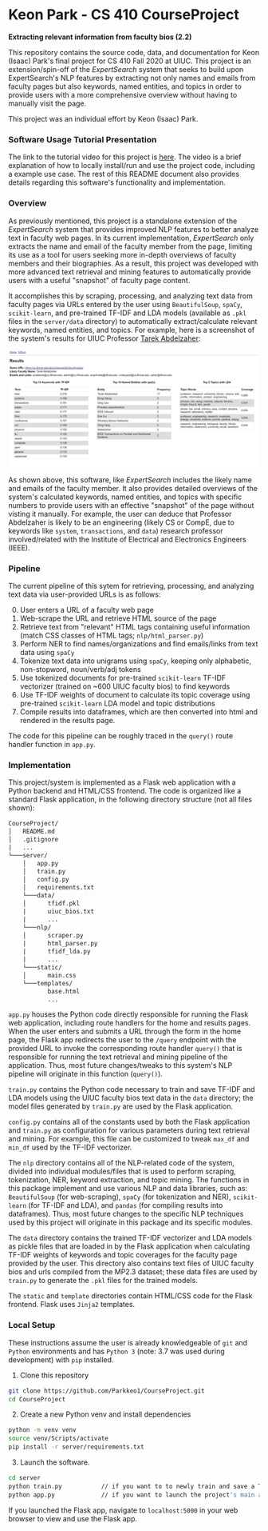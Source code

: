 # Keon Park - CS 410 CourseProject
**Extracting relevant information from faculty bios (2.2)**

This repository contains the source code, data, and documentation for Keon (Isaac) Park's final project for CS 410 Fall 2020 at UIUC. This project is an extension/spin-off of the *ExpertSearch* system that seeks to build upon ExpertSearch's NLP features by extracting not only names and emails from faculty pages but also keywords, named entities, and topics  in order to provide users with a more comprehensive overview without having to manually visit the page.

This project was an individual effort by Keon (Isaac) Park.

### Software Usage Tutorial Presentation

The link to the tutorial video for this project is [here](). The video is a brief explanation of how to locally install/run and use the project code, including a example use case. The rest of this README document also provides details regarding this software's functionality and implementation.

### Overview

As previously mentioned, this project is a standalone extension of the *ExpertSearch* system that provides improved NLP features to better analyze text in faculty web pages. In its current implementation, *ExpertSearch* only extracts the name and email of the faculty member from the page, limiting its use as a tool for users seeking more in-depth overviews of faculty members and their biographies. As a result, this project was developed with more advanced text retrieval and mining features to automatically provide users with a useful "snapshot" of faculty page content.

It accomplishes this by scraping, processing, and analyzing text data from faculty pages via URLs entered by the user using `BeautifulSoup`, `spaCy`, `scikit-learn`, and pre-trained TF-IDF and LDA models (available as `.pkl` files in the `server/data` directory) to automatically extract/calculate relevant keywords, named entities, and topics. For example, here is a screenshot of the system's results for UIUC Professor [Tarek Abdelzaher](https://cs.illinois.edu/about/people/all-faculty/zaher):

![Screenshot](https://raw.githubusercontent.com/Parkkeo1/CourseProject/main/project_example_image.PNG)

As shown above, this software, like *ExpertSearch* includes the likely name and emails of the faculty member. It also provides detailed overviews of the system's calculated keywords, named entities, and topics with specific numbers to provide users with an effective "snapshot" of the page without visting it manually. For example, the user can deduce that Professor Abdelzaher is likely to be an engineering (likely CS or CompE, due to keywords like `system`, `transactions`, and `data`) research professor involved/related with the Institute of Electrical and Electronics Engineers (IEEE).

### Pipeline

The current pipeline of this sytem for retrieving, processing, and analyzing text data via user-provided URLs is as follows:

0. User enters a URL of a faculty web page
1. Web-scrape the URL and retrieve HTML source of the page
2. Retrieve text from "relevant" HTML tags containing useful information (match CSS classes of HTML tags; `nlp/html_parser.py`)
3. Perform NER to find names/organizations and find emails/links from text data using `spaCy`
4. Tokenize text data into unigrams using `spaCy`, keeping only alphabetic, non-stopword, noun/verb/adj tokens
5. Use tokenized documents for pre-trained `scikit-learn` TF-IDF vectorizer (trained on ~600 UIUC faculty bios) to find keywords
6. Use TF-IDF weights of document to calculate its topic coverage using pre-trained `scikit-learn` LDA model and topic distributions
7. Compile results into dataframes, which are then converted into html and rendered in the results page.

The code for this pipeline can be roughly traced in the `query()` route handler function in `app.py`.

### Implementation

This project/system is implemented as a Flask web application with a Python backend and HTML/CSS frontend. The code is organized like a standard Flask application, in the following directory structure (not all files shown):

```
CourseProject/
│   README.md
│   .gitignore
|   ...
└───server/
    │   app.py
    │   train.py
    │   config.py
    │   requirements.txt
    └───data/
    │      tfidf.pkl
    |      uiuc_bios.txt
    |      ...
    └───nlp/
    │      scraper.py
    |      html_parser.py
    |      tfidf_lda.py
    |      ...
    └───static/
    │      main.css
    └───templates/
           base.html
           ...
```

`app.py` houses the Python code directly responsible for running the Flask web application, including route handlers for the home and results pages. When the user enters and submits a URL through the form in the home page, the Flask app redirects the user to the `/query` endpoint with the provided URL to invoke the corresponding route handler `query()` that is responsible for running the text retrieval and mining pipeline of the application. Thus, most future changes/tweaks to this system's NLP pipeline will originate in this function (`query()`).

`train.py` contains the Python code necessary to train and save TF-IDF and LDA models using the UIUC faculty bios text data in the `data` directory; the model files generated by `train.py` are used by the Flask application.

`config.py` contains all of the constants used by both the Flask application and `train.py` as configuration for various parameters during text retrieval and mining. For example, this file can be customized to tweak `max_df` and `min_df` used by the TF-IDF vectorizer.

The `nlp` directory contains all of the NLP-related code of the system, divided into individual modules/files that is used to perform scraping, tokenization, NER, keyword extraction, and topic mining. The functions in this package implement and use various NLP and data libraries, such as: `BeautifulSoup` (for web-scraping), `spaCy` (for tokenization and NER), `scikit-learn` (for TF-IDF and LDA), and `pandas` (for compiling results into dataframes). Thus, most future changes to the specific NLP techniques used by this project will originate in this package and its specific modules.

The `data` directory contains the trained TF-IDF vectorizer and LDA models as pickle files that are loaded in by the Flask application when calculating TF-IDF weights of keywords and topic coverages for the faculty page provided by the user. This directory also contains text files of UIUC faculty bios and urls compiled from the MP2.3 dataset; these data files are used by `train.py` to generate the `.pkl` files for the trained models.

The `static` and `template` directories contain HTML/CSS code for the Flask frontend. Flask uses `Jinja2` templates.

### Local Setup

These instructions assume the user is already knowledgeable of `git` and `Python` environments and has `Python 3` (note: 3.7 was used during development) with `pip` installed.

1. Clone this repository

```bash
git clone https://github.com/Parkkeo1/CourseProject.git
cd CourseProject
```

2. Create a new Python venv and install dependencies

```bash
python -m venv venv
source venv/Scripts/activate
pip install -r server/requirements.txt
```

3. Launch the software.

```bash
cd server
python train.py           // if you want to to newly train and save a TF-IDF and LDA model based on data/uiuc_bios.txt to be later used by the Flask app.
python app.py             // if you want to launch the project's main application, the Flask app.
```

If you launched the Flask app, navigate to `localhost:5000` in your web browser to view and use the Flask app.
